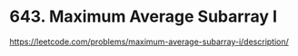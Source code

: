 # 643. Maximum Average Subarray I

https://leetcode.com/problems/maximum-average-subarray-i/description/
